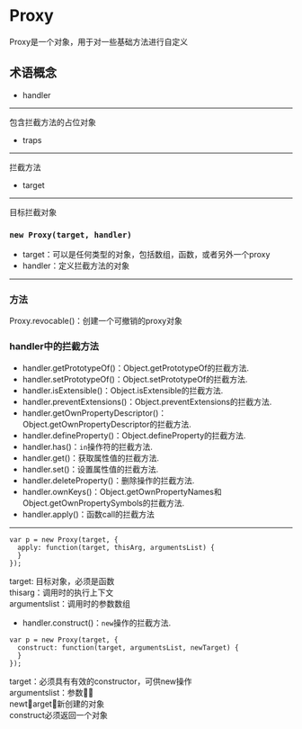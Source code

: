 # Proxy
Proxy是一个对象，用于对一些基础方法进行自定义
## 术语概念
* handler
---
包含拦截方法的占位对象
* traps
---
拦截方法
* target
---
目标拦截对象
### `new Proxy(target, handler)`
* target：可以是任何类型的对象，包括数组，函数，或者另外一个proxy
* handler：定义拦截方法的对象
---
### 方法
Proxy.revocable()：创建一个可撤销的proxy对象
### handler中的拦截方法
* handler.getPrototypeOf()：Object.getPrototypeOf的拦截方法.
* handler.setPrototypeOf()：Object.setPrototypeOf的拦截方法.
* handler.isExtensible()：Object.isExtensible的拦截方法.
* handler.preventExtensions()：Object.preventExtensions的拦截方法.
* handler.getOwnPropertyDescriptor()：Object.getOwnPropertyDescriptor的拦截方法.
* handler.defineProperty()：Object.defineProperty的拦截方法.
* handler.has()：`in`操作符的拦截方法.
* handler.get()：获取属性值的拦截方法.
* handler.set()：设置属性值的拦截方法.
* handler.deleteProperty()：删除操作的拦截方法.
* handler.ownKeys()：Object.getOwnPropertyNames和Object.getOwnPropertySymbols的拦截方法.
* handler.apply()：函数call的拦截方法
---
```
var p = new Proxy(target, {
  apply: function(target, thisArg, argumentsList) {
  }
});
```
target: 目标对象，必须是函数<br>
thisarg：调用时的执行上下文<br>
argumentslist：调用时的参数数组
* handler.construct()：`new`操作的拦截方法.
```
var p = new Proxy(target, {
  construct: function(target, argumentsList, newTarget) {
  }
});
```
target：必须具有有效的constructor，可供new操作<br>
argumentslist：参数<br>
newtarget：新创建的对象<br>
construct必须返回一个对象

